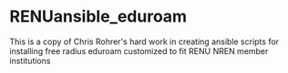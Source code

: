 # RENUansible_eduroam
This is a copy of Chris Rohrer's hard work in creating ansible scripts for installing free radius eduroam customized to fit RENU NREN member institutions
